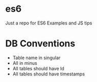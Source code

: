 # es6
Just a repo for ES6 Examples and JS tips


# DB Conventions

+ Table name in singular
+ All in minus
+ All tables should have Id
+ All tables should have timestamps
